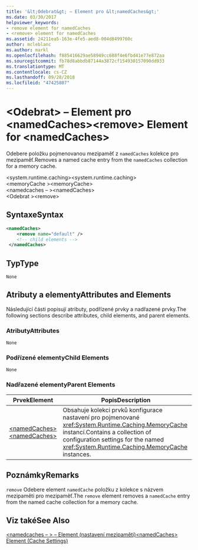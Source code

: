 ```yaml
---
title: '&lt;Odebrat&gt; – Element pro &lt;namedCaches&gt;'
ms.date: 03/30/2017
helpviewer_keywords:
- remove element for namedCaches
- <remove> element for namedCaches
ms.assetid: 24211ea5-163e-4fe5-aed8-004d8499760c
author: mcleblanc
ms.author: markl
ms.openlocfilehash: f885416629ae58949cc688f4e6fbd41e77e872aa
ms.sourcegitcommit: fb78d8abbdb87144a3872cf154930157090dd933
ms.translationtype: MT
ms.contentlocale: cs-CZ
ms.lasthandoff: 09/28/2018
ms.locfileid: "47425807"
---
```

# <a name="ltremovegt-element-for-ltnamedcachesgt"></a><span data-ttu-id="528bf-102">&lt;Odebrat&gt; – Element pro &lt;namedCaches&gt;</span><span class="sxs-lookup"><span data-stu-id="528bf-102">&lt;remove&gt; Element for &lt;namedCaches&gt;</span></span>
<span data-ttu-id="528bf-103">Odebere položku pojmenovanou mezipaměť z `namedCaches` kolekce pro mezipaměť.</span><span class="sxs-lookup"><span data-stu-id="528bf-103">Removes a named cache entry from the `namedCaches` collection for a memory cache.</span></span>  
  
 <span data-ttu-id="528bf-104">\<system.runtime.caching></span><span class="sxs-lookup"><span data-stu-id="528bf-104">\<system.runtime.caching></span></span>  
<span data-ttu-id="528bf-105">\<memoryCache ></span><span class="sxs-lookup"><span data-stu-id="528bf-105">\<memoryCache></span></span>  
<span data-ttu-id="528bf-106">\<namedcaches – ></span><span class="sxs-lookup"><span data-stu-id="528bf-106">\<namedCaches></span></span>  
<span data-ttu-id="528bf-107">\<Odebrat ></span><span class="sxs-lookup"><span data-stu-id="528bf-107">\<remove></span></span>  
  
## <a name="syntax"></a><span data-ttu-id="528bf-108">Syntaxe</span><span class="sxs-lookup"><span data-stu-id="528bf-108">Syntax</span></span>  
  
```xml  
<namedCaches>  
    <remove name="default" />  
    <!-- child elements -->  
 </namedCaches>  
```  
  
## <a name="type"></a><span data-ttu-id="528bf-109">Typ</span><span class="sxs-lookup"><span data-stu-id="528bf-109">Type</span></span>  
 `None`  
  
## <a name="attributes-and-elements"></a><span data-ttu-id="528bf-110">Atributy a elementy</span><span class="sxs-lookup"><span data-stu-id="528bf-110">Attributes and Elements</span></span>  
 <span data-ttu-id="528bf-111">Následující části popisují atributy, podřízené prvky a nadřazené prvky.</span><span class="sxs-lookup"><span data-stu-id="528bf-111">The following sections describe attributes, child elements, and parent elements.</span></span>  
  
### <a name="attributes"></a><span data-ttu-id="528bf-112">Atributy</span><span class="sxs-lookup"><span data-stu-id="528bf-112">Attributes</span></span>  
 `None`  
  
### <a name="child-elements"></a><span data-ttu-id="528bf-113">Podřízené elementy</span><span class="sxs-lookup"><span data-stu-id="528bf-113">Child Elements</span></span>  
 `None`  
  
### <a name="parent-elements"></a><span data-ttu-id="528bf-114">Nadřazené elementy</span><span class="sxs-lookup"><span data-stu-id="528bf-114">Parent Elements</span></span>  
  
|<span data-ttu-id="528bf-115">Prvek</span><span class="sxs-lookup"><span data-stu-id="528bf-115">Element</span></span>|<span data-ttu-id="528bf-116">Popis</span><span class="sxs-lookup"><span data-stu-id="528bf-116">Description</span></span>|  
|-------------|-----------------|  
|[<span data-ttu-id="528bf-117">\<namedCaches></span><span class="sxs-lookup"><span data-stu-id="528bf-117">\<namedCaches></span></span>](../../../../../docs/framework/configure-apps/file-schema/runtime/namedcaches-element-cache-settings.md)|<span data-ttu-id="528bf-118">Obsahuje kolekci prvků konfigurace nastavení pro pojmenované <xref:System.Runtime.Caching.MemoryCache> instancí.</span><span class="sxs-lookup"><span data-stu-id="528bf-118">Contains a collection of configuration settings for the named <xref:System.Runtime.Caching.MemoryCache> instances.</span></span>|  
  
## <a name="remarks"></a><span data-ttu-id="528bf-119">Poznámky</span><span class="sxs-lookup"><span data-stu-id="528bf-119">Remarks</span></span>  
 <span data-ttu-id="528bf-120">`remove` Odebere element `namedCache` položku z kolekce s názvem mezipaměti pro mezipaměť.</span><span class="sxs-lookup"><span data-stu-id="528bf-120">The `remove` element removes a `namedCache` entry from the named cache collection for a memory cache.</span></span>  
  
## <a name="see-also"></a><span data-ttu-id="528bf-121">Viz také</span><span class="sxs-lookup"><span data-stu-id="528bf-121">See Also</span></span>  
 [<span data-ttu-id="528bf-122">\<namedcaches – > – Element (nastavení mezipaměti)</span><span class="sxs-lookup"><span data-stu-id="528bf-122">\<namedCaches> Element (Cache Settings)</span></span>](../../../../../docs/framework/configure-apps/file-schema/runtime/namedcaches-element-cache-settings.md)

